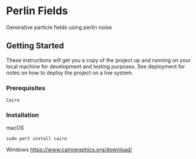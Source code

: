 # Perlin Fields
Generative particle fields using perlin noise

## Getting Started
These instructions will get you a copy of the project up and running on your local machine for development and testing purposes. See deployment for notes on how to deploy the project on a live system.
### Prerequisites
```
Cairo
```
### Installation
macOS
```
sudo port install cairo
```
Windows
https://www.cairographics.org/download/
